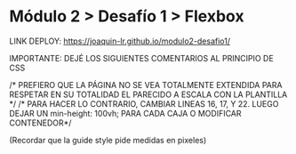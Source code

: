 ﻿# Módulo 2 > Desafío 1 > Flexbox

 LINK DEPLOY: https://joaquin-lr.github.io/modulo2-desafio1/

 <p>IMPORTANTE: DEJÉ LOS SIGUIENTES COMENTARIOS AL PRINCIPIO DE CSS</p>
  /* PREFIERO QUE LA PÁGINA NO SE VEA TOTALMENTE EXTENDIDA PARA RESPETAR EN SU TOTALIDAD EL PARECIDO A ESCALA CON LA PLANTILLA */
  /* PARA HACER LO CONTRARIO, CAMBIAR LINEAS 16, 17, Y 22. LUEGO DEJAR UN min-height: 100vh; PARA CADA CAJA O MODIFICAR CONTENEDOR*/

  (Recordar que la guide style pide medidas en pixeles)
